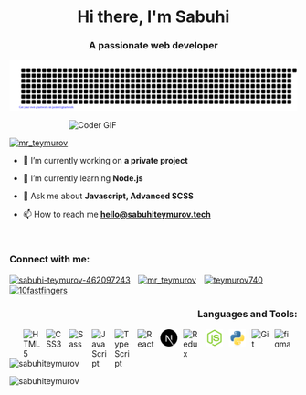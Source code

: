 <h1 align="center">Hi there, I'm Sabuhi 
<h3 align="center">A passionate web developer</h3>

 ![gitartwork](gitartwork.svg)

<img align="right" src="https://media.giphy.com/media/SWoSkN6DxTszqIKEqv/giphy.gif" alt="Coder GIF" width="400">
<br>
<p align="left"> <a href="https://twitter.com/mr_teymurov" target="blank"><img src="https://img.shields.io/twitter/follow/mr_teymurov?logo=twitter&style=for-the-badge" alt="mr_teymurov" /></a> </p>

- 🔭 I’m currently working on **a private project**

- 🌱 I’m currently learning **Node.js**

- 💬 Ask me about **Javascript, Advanced SCSS**

- 📫 How to reach me **hello@sabuhiteymurov.tech**

<br>
<h3 align="left">Connect with me:</h3>
<p align="left">
<a href="https://www.linkedin.com/in/sabuhi-teymurov/" target="blank"><img align="center" style="margin-right:10px" src="https://raw.githubusercontent.com/rahuldkjain/github-profile-readme-generator/master/src/images/icons/Social/linked-in-alt.svg" alt="sabuhi-teymurov-462097243" height="30" width="40" /></a>
<a href="https://twitter.com/mr_teymurov" target="blank"><img align="center" style="margin-right:10px" src="https://raw.githubusercontent.com/rahuldkjain/github-profile-readme-generator/master/src/images/icons/Social/twitter.svg" alt="mr_teymurov" height="30" width="40" /></a>
<a href="https://instagram.com/teymurov740" target="blank"><img align="center" style="margin-right:15px" src="https://raw.githubusercontent.com/rahuldkjain/github-profile-readme-generator/master/src/images/icons/Social/instagram.svg" alt="teymurov740" height="30" width="40" /></a>
<a href="https://10fastfingers.com/user/2843502/" target="blank"><img align="center" style="margin-right:10px" src="https://encrypted-tbn0.gstatic.com/images?q=tbn:ANd9GcRLu0sfFZpMxQ4rwvO3XpIUwr30T4c9prLX11Nfn7DFHg&s" alt="10fastfingers" height="35" width="35" /></a>
</p>

<h3 align="right">Languages and Tools:</h3>
<a href="https://www.figma.com/" target="_blank" rel="noreferrer"> <img align="right" style="padding-right:10px;" src="https://www.vectorlogo.zone/logos/figma/figma-icon.svg" alt="figma"  width="30px" height="30px"/> </a>
<a href="https://git-scm.com/" target="_blank" rel="noreferrer"> <img align="right" alt="Git" width="30px" src="https://cdn.jsdelivr.net/gh/devicons/devicon/icons/git/git-original.svg" style="padding-right:10px;" /> </a>
<a href="https://www.python.org" target="_blank" rel="noreferrer"> <img align="right" style="padding-right:10px;" src="https://raw.githubusercontent.com/devicons/devicon/master/icons/python/python-original.svg" alt="python" width="30px" height="30px"/> </a>
<a href="https://nodejs.org" target="_blank" rel="noreferrer"> <img align="right" style="padding-right:10px;" src="https://raw.githubusercontent.com/devicons/devicon/master/icons/nodejs/nodejs-original.svg" alt="nodeJS" width="30px" height="30px"/> </a>
<a href="https://redux.js.org/" target="_blank" rel="noreferrer"> <img align="right" alt="Redux" width="30px" src="https://cdn.jsdelivr.net/gh/devicons/devicon/icons/redux/redux-original.svg" style="padding-right:10px;" /> </a>
<a href="https://nextjs.org/" target="_blank" rel="noreferrer"> <img align="right" style="padding-right:10px;" src="https://raw.githubusercontent.com/devicons/devicon/master/icons/nextjs/nextjs-original.svg" alt="nextJS" width="30px" height="30px"/> </a>
<a href="https://reactjs.org/" target="_blank" rel="noreferrer"> <img align="right" alt="React" width="30px" src="https://cdn.jsdelivr.net/gh/devicons/devicon/icons/react/react-original.svg" style="padding-right:10px;" /> </a>
<a href="https://www.typescriptlang.org/" target="_blank"> <img align="right" alt="TypeScript" width="30px" src="https://cdn.jsdelivr.net/gh/devicons/devicon/icons/typescript/typescript-original.svg" style="padding-right:10px;" /> </a>
<a href="https://developer.mozilla.org/en-US/docs/Web/JavaScript" target="_blank" rel="noreferrer"> <img align="right" alt="JavaScript" width="30px" src="https://cdn.jsdelivr.net/gh/devicons/devicon/icons/javascript/javascript-original.svg" style="padding-right:10px;" /> </a>
<a href="https://sass-lang.com" target="_blank" rel="noreferrer"> <img align="right" alt="Sass" width="30px" src="https://cdn.jsdelivr.net/gh/devicons/devicon/icons/sass/sass-original.svg" style="padding-right:10px;" /> </a>
<a href="https://www.w3schools.com/css/" target="_blank" rel="noreferrer"> <img align="right" alt="CSS3" width="30px" src="https://cdn.jsdelivr.net/gh/devicons/devicon/icons/css3/css3-original.svg" style="padding-right:10px;" /> </a>
<a href="https://www.w3.org/html/" target="_blank" rel="noreferrer"> <img align="right" alt="HTML5" width="30px" src="https://cdn.jsdelivr.net/gh/devicons/devicon/icons/html5/html5-original.svg" style="padding-right:10px;" /> </a>

<p align="left"> <img src="https://komarev.com/ghpvc/?username=sabuhiteymurov&label=Profile%20views&color=0e75b6&style=flat" alt="sabuhiteymurov" /> </p>

<p><img align="left" src="https://github-readme-stats.vercel.app/api/top-langs?username=sabuhiteymurov&show_icons=true&locale=en&layout=compact" alt="sabuhiteymurov" /></p>
